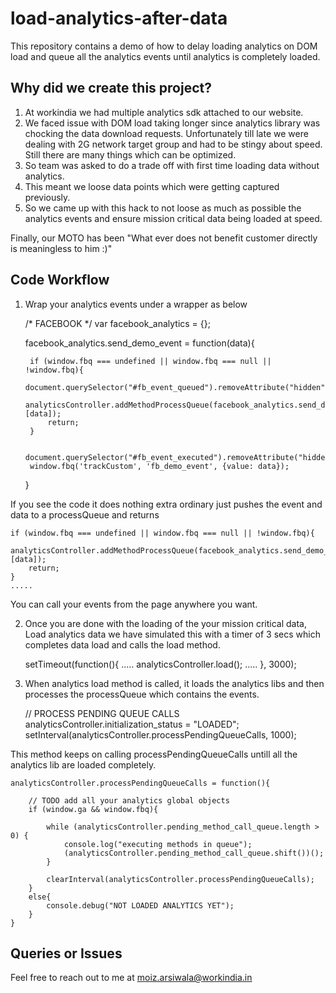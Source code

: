 # load-analytics-after-data
This repository contains a demo of how to delay loading analytics on DOM load and queue all the analytics events until analytics is completely loaded.

## Why did we create this project?

1. At workindia we had multiple analytics sdk attached to our website.
2. We faced issue with DOM load taking longer since analytics library was chocking the data download requests.
Unfortunately till late we were dealing with 2G network target group and had to be stingy about speed.
Still there are many things which can be optimized. 
3. So team was asked to do a trade off with first time loading data without analytics.
4. This meant we loose data points which were getting captured previously.
5. So we came up with this hack to not loose as much as possible the analytics events and ensure mission critical data being loaded at speed.

Finally, our MOTO has been "What ever does not benefit customer directly is meaningless to him :)"

## Code Workflow

1. Wrap your analytics events under a wrapper as below
	
	/* FACEBOOK */
	var facebook_analytics = {};

	facebook_analytics.send_demo_event = function(data){

	    if (window.fbq === undefined || window.fbq === null || !window.fbq){
	        document.querySelector("#fb_event_queued").removeAttribute("hidden");
	        analyticsController.addMethodProcessQueue(facebook_analytics.send_demo_event, [data]);
	        return;
	    }

	    document.querySelector("#fb_event_executed").removeAttribute("hidden");
	    window.fbq('trackCustom', 'fb_demo_event', {value: data});
	}

If you see the code it does nothing extra ordinary just pushes the event and data to a processQueue and returns

	if (window.fbq === undefined || window.fbq === null || !window.fbq){
        analyticsController.addMethodProcessQueue(facebook_analytics.send_demo_event, [data]);
        return;
    }
    .....

You can call your events from the page anywhere you want.

2. Once you are done with the loading of the your mission critical data, Load analytics data
we have simulated this with a timer of 3 secs which completes data load and calls the load method.

	setTimeout(function(){
        .....
        analyticsController.load();
        .....
    }, 3000);

3. When analytics load method is called, it loads the analytics libs and then processes the processQueue which contains the events.
	

	// PROCESS PENDING QUEUE CALLS
    analyticsController.initialization_status = "LOADED";
    setInterval(analyticsController.processPendingQueueCalls, 1000);

This method keeps on calling processPendingQueueCalls untill all the analytics lib are loaded completely.
	
	analyticsController.processPendingQueueCalls = function(){
    
	    // TODO add all your analytics global objects
	    if (window.ga && window.fbq){

	        while (analyticsController.pending_method_call_queue.length > 0) {
	            console.log("executing methods in queue");
	            (analyticsController.pending_method_call_queue.shift())();
	        }

	        clearInterval(analyticsController.processPendingQueueCalls);
	    }
	    else{
	        console.debug("NOT LOADED ANALYTICS YET");
	    }
	}

## Queries or Issues

Feel free to reach out to me at moiz.arsiwala@workindia.in